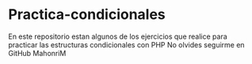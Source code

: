 # Practica-condicionales
En este repositorio estan algunos de los ejercicios que realice para practicar las estructuras condicionales con PHP
No olvides seguirme en GitHub MahonriM
